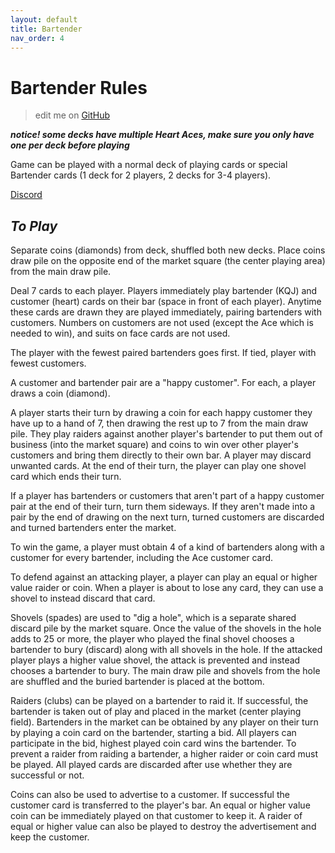 ```yaml
---
layout: default
title: Bartender
nav_order: 4
---
```



# Bartender Rules
> edit me on [GitHub](https://github.com/sybenx/aarwares-site/blob/main/bartender.md)

**_notice! some decks have multiple Heart Aces, make sure you only have one per deck before playing_**

Game can be played with a normal deck of playing cards or special Bartender cards (1 deck for 2 players, 2 decks for 3-4 players).

[Discord](https://discord.gg/hfDj2JdH)
## _To Play_

Separate coins (diamonds) from deck, shuffled both new decks. Place coins draw pile on the opposite end of the market square (the center playing area) from the main draw pile.

Deal 7 cards to each player. Players immediately play bartender (KQJ) and customer (heart) cards on their bar (space in front of each player). Anytime these cards are drawn they are played immediately, pairing bartenders with customers. Numbers on customers are not used (except the Ace which is needed to win), and suits on face cards are not used.

The player with the fewest paired bartenders goes first. If tied, player with fewest customers. 

A customer and bartender pair are a "happy customer". For each, a player draws a coin (diamond).

A player starts their turn by drawing a coin for each happy customer they have up to a hand of 7, then drawing the rest up to 7 from the main draw pile. They play raiders against another player's bartender to put them out of business (into the market square) and coins to win over other player's customers and bring them directly to their own bar. A player may discard unwanted cards. At the end of their turn, the player can play one shovel card which ends their turn.

If a player has bartenders or customers that aren't part of a happy customer pair at the end of their turn, turn them sideways. If they aren't made into a pair by the end of drawing on the next turn, turned customers are discarded and turned bartenders enter the market.

To win the game, a player must obtain 4 of a kind of bartenders along with a customer for every bartender, including the Ace customer card.

To defend against an attacking player, a player can play an equal or higher value raider or coin. When a player is about to lose any card, they can use a shovel to instead discard that card.

Shovels (spades) are used to "dig a hole", which is a separate shared discard pile by the market square. Once the value of the shovels in the hole adds to 25 or more, the player who played the final shovel chooses a bartender to bury (discard) along with all shovels in the hole. If the attacked player plays a higher value shovel, the attack is prevented and instead chooses a bartender to bury. The main draw pile and shovels from the hole are shuffled and the buried bartender is placed at the bottom.

Raiders (clubs) can be played on a bartender to raid it. If successful, the bartender is taken out of play and placed in the market (center playing field). Bartenders in the market can be obtained by any player on their turn by playing a coin card on the bartender, starting a bid. All players can participate in the bid, highest played coin card wins the bartender. To prevent a raider from raiding a bartender, a higher raider or coin card must be played. All played cards are discarded after use whether they are successful or not.

Coins can also be used to advertise to a customer. If successful the customer card is transferred to the player's bar. An equal or higher value coin can be immediately played on that customer to keep it. A raider of equal or higher value can also be played to destroy the advertisement and keep the customer.
